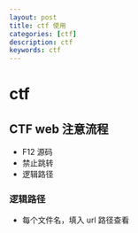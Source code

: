 ```yaml
---
layout: post
title: ctf 使用
categories: [ctf]
description: ctf
keywords: ctf 
---
```


# ctf

## CTF web 注意流程

- F12 源码
- 禁止跳转
- 逻辑路径

### 逻辑路径

- 每个文件名，填入 url 路径查看

